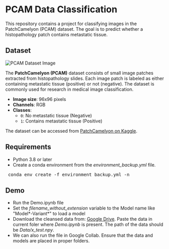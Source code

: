 # PCAM Data Classification

This repository contains a project for classifying images in the PatchCamelyon (PCAM) dataset. The goal is to predict whether a histopathology patch contains metastatic tissue.

## Dataset

![PCAM Dataset Image](https://production-media.paperswithcode.com/datasets/pcam_Dj5Hqa9.jpg "PCAM Dataset Image")


The **PatchCamelyon (PCAM)** dataset consists of small image patches extracted from histopathology slides. Each image patch is labeled as either containing metastatic tissue (positive) or not (negative). The dataset is commonly used for research in medical image classification.

- **Image size**: 96x96 pixels
- **Channels**: RGB
- **Classes**: 
  - `0`: No metastatic tissue (Negative)
  - `1`: Contains metastatic tissue (Positive)

The dataset can be accessed from [PatchCamelyon on Kaggle](https://www.kaggle.com/datasets).

## Requirements

- Python 3.8 or later
- Create a conda environment from the *environment_backup.yml* file.  
<pre> conda env create -f environment_backup.yml -n <new_env_name> </pre>

## Demo

 - Run the Demo.ipynb file
 - Set the *filename_without_extension* variable to the Model name like "Model*-Variant*" to load a model
 - Download the cleansed data from: [Google Drive](https://drive.google.com/drive/folders/1V8-hjLywXnVfvTd7pEhETXJS-CGsEWeL?usp=sharing). Paste the data in current foler where *Demo.ipynb* is present. The path of the data should be *Data/x_test.npy*.
 - We can also run the file in Google Collab. Ensure that the data and models are placed in proper folders.
 